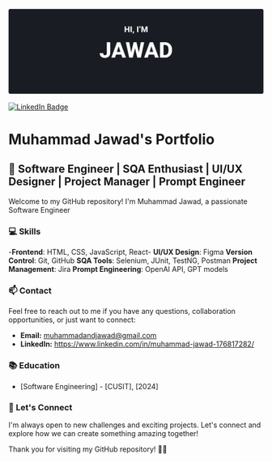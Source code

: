 
[![Jawad Bhai Banner](./javi.jpeg)]([https://github.com/ShahandFahad](https://www.linkedin.com/in/muhammad-jawad-176817282/))

[![LinkedIn Badge](https://img.shields.io/badge/LinkedIn-Profile-informational?style=flat&logo=linkedin&logoColor=white&color=0D76A8)](https://www.linkedin.com/in/muhammad-jawad-176817282/)

# Muhammad Jawad's Portfolio

## 🚀 Software Engineer | SQA Enthusiast | UI/UX Designer | Project Manager | Prompt Engineer

Welcome to my GitHub repository! I'm Muhammad Jawad, a passionate Software Engineer
### 💻 Skills

-**Frontend**: HTML, CSS, JavaScript, React-
**UI/UX Design**: Figma
**Version Control**: Git, GitHub
**SQA Tools**: Selenium, JUnit, TestNG, Postman
**Project Management**: Jira
**Prompt Engineering**: OpenAI API, GPT models


### 📫 Contact

Feel free to reach out to me if you have any questions, collaboration opportunities, or just want to connect:

- **Email:** muhammadandjawad@gmail.com
- **LinkedIn:** https://www.linkedin.com/in/muhammad-jawad-176817282/

### 📚 Education

- [Software Engineering] - [CUSIT], [2024]

### 🌟 Let's Connect

I'm always open to new challenges and exciting projects. Let's connect and explore how we can create something amazing together!

Thank you for visiting my GitHub repository! 🚀🎨
